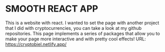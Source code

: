 # SMOOTH REACT APP
This is a website with react. I wanted to set the page with another project that I did with cryptocurrencies, you can take a look at my github repositories. This page implements a series of packages that allow you to make your page more interactive and with pretty cool effects!
URL: https://cryptobiel.netlify.app/
